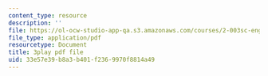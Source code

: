 ```yaml
---
content_type: resource
description: ''
file: https://ol-ocw-studio-app-qa.s3.amazonaws.com/courses/2-003sc-engineering-dynamics-fall-2011/33e57e39b8a3b401f2369970f8814a49_jROTMB142T0.pdf
file_type: application/pdf
resourcetype: Document
title: 3play pdf file
uid: 33e57e39-b8a3-b401-f236-9970f8814a49
---
```

